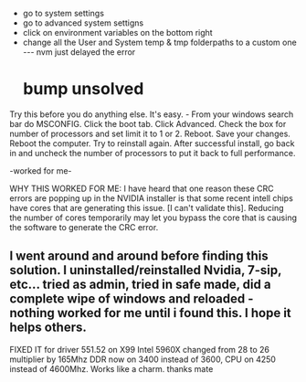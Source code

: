 - go to system settings
- go to advanced system settigns
- click on environment variables on the bottom right
- change all the User and System temp & tmp folderpaths to a custom one
--- nvm just delayed the error
  # bump unsolved

Try this before you do anything else. It's easy. - From your windows search bar do MSCONFIG. Click the boot tab. Click Advanced. Check the box for number of processors and set limit it to 1 or 2. Reboot. Save your changes. Reboot the computer. Try to reinstall again. After successful install, go back in and uncheck the number of processors to put it back to full performance.

-worked for me-

WHY THIS WORKED FOR ME: I have heard that one reason these CRC errors are popping up in the NVIDIA installer is that some recent intell chips have cores that are generating this issue. [I can't validate this]. Reducing the number of cores temporarily may let you bypass the core that is causing the software to generate the CRC error.

I went around and around before finding this solution. I uninstalled/reinstalled Nvidia, 7-sip, etc... tried as admin, tried in safe made, did a complete wipe of windows and reloaded - nothing worked for me until i found this. I hope it helps others.
----


FIXED IT for driver 551.52 on X99 Intel 5960X changed from 28 to 26 multiplier by 165Mhz DDR now on 3400 instead of 3600, CPU on 4250 instead of 4600Mhz. Works like a charm. thanks mate

